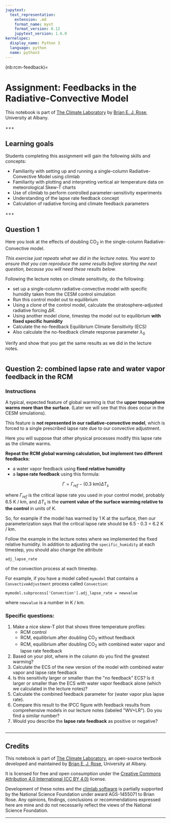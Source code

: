 ```yaml
---
jupytext:
  text_representation:
    extension: .md
    format_name: myst
    format_version: 0.12
    jupytext_version: 1.6.0
kernelspec:
  display_name: Python 3
  language: python
  name: python3
---
```


(nb:rcm-feedback)=
# Assignment: Feedbacks in the Radiative-Convective Model

This notebook is part of [The Climate Laboratory](https://brian-rose.github.io/ClimateLaboratoryBook) by [Brian E. J. Rose](http://www.atmos.albany.edu/facstaff/brose/index.html), University at Albany.

+++

## Learning goals

Students completing this assignment will gain the following skills and concepts:

- Familiarity with setting up and running a single-column Radiative-Convective Model using climlab
- Familiarity with plotting and interpreting vertical air temperature data on meteorological Skew-T charts
- Use of climlab to perform controlled parameter-sensitivity experiments
- Understanding of the lapse rate feedback concept
- Calculation of radiative forcing and climate feedback parameters

+++

## Question 1

Here you look at the effects of doubling CO$_2$ in the single-column Radiative-Convective model. 

*This exercise just repeats what we did in the lecture notes. You want to ensure that you can reproduce the same results before starting the next question, because you will need these results below.*

Following the lecture notes on climate sensitivity, do the following:

- set up a single-column radiative-convective model with specific humidity taken from the CESM control simulation
- Run this control model out to equilibrium
- Using a clone of the control model, calculate the stratosphere-adjusted radiative forcing $\Delta R$.
- Using another model clone, timestep the model out to equilibrium **with fixed specific humidity**
- Calculate the no-feedback Equilibrium Climate Sensitivity (ECS)
- Also calculate the no-feedback climate response parameter $\lambda_0$

Verify and show that you get the same results as we did in the lecture notes.

```{code-cell} ipython3

```

## Question 2: combined lapse rate and water vapor feedback in the RCM

### Instructions

A typical, expected feature of global warming is that the **upper troposphere warms more than the surface**. (Later we will see that this does occur in the CESM simulations).

This feature is **not represented in our radiative-convective model**, which is forced to a single prescribed lapse rate due to our convective adjustment.

Here you will suppose that other physical processes modify this lapse rate as the climate warms. 

**Repeat the RCM global warming calculation, but implement two different feedbacks:**

- a water vapor feedback using **fixed relative humidity**
- a **lapse rate feedback** using this formula:

$$ \Gamma = \Gamma_{ref} - (0.3 \text{ km}) \Delta T_s $$

where $\Gamma_{ref}$ is the critical lapse rate you used in your control model, probably 6.5 K / km, and $\Delta T_s$ is the **current value of the surface warming relative to the control** in units of K. 

So, for example if the model has warmed by 1 K at the surface, then our parameterization says that the critical lapse rate should be 6.5 - 0.3 = 6.2 K / km.

Follow the example in the lecture notes where we implemented the fixed relative humidity. In addition to adjusting the `specific_humidity` at each timestep, you should also change the attribute

```
adj_lapse_rate
```
of the convection process at each timestep.

For example, if you have a model called `mymodel` that contains a `ConvectiveAdjustment` process called `Convection`:
```
mymodel.subprocess['Convection'].adj_lapse_rate = newvalue
```
where `newvalue` is a number in K / km.

### Specific questions:

1. Make a nice skew-T plot that shows three temperature profiles:
    - RCM control
    - RCM, equilibrium after doubling CO$_2$ without feedback
    - RCM, equilibrium after doubling CO$_2$ with combined water vapor and lapse rate feedback
2. Based on your plot, where in the column do you find the greatest warming?
3. Calculate the ECS of the new version of the model with combined water vapor and lapse rate feedback
4. Is this sensitivity larger or smaller than the "no feedback" ECS? Is it larger or smaller than the ECS with water vapor feedback alone (which we calculated in the lecture notes)?
5. Calculate the combined feedback parameter for (water vapor plus lapse rate).
6. Compare this result to the IPCC figure with feedback results from comprehensive models in our lecture notes (labeled "WV+LR"). Do you find a similar number?
7. Would you describe the **lapse rate feedback** as positive or negative?


```{code-cell} ipython3

```

____________

## Credits

This notebook is part of [The Climate Laboratory](https://brian-rose.github.io/ClimateLaboratoryBook), an open-source textbook developed and maintained by [Brian E. J. Rose](http://www.atmos.albany.edu/facstaff/brose/index.html), University at Albany.

It is licensed for free and open consumption under the
[Creative Commons Attribution 4.0 International (CC BY 4.0)](https://creativecommons.org/licenses/by/4.0/) license.

Development of these notes and the [climlab software](https://github.com/brian-rose/climlab) is partially supported by the National Science Foundation under award AGS-1455071 to Brian Rose. Any opinions, findings, conclusions or recommendations expressed here are mine and do not necessarily reflect the views of the National Science Foundation.
____________

```{code-cell} ipython3

```
